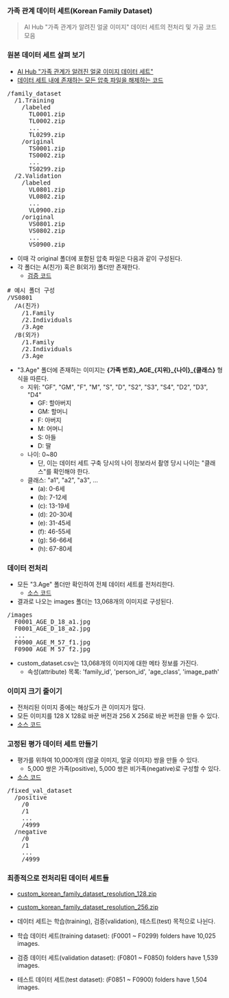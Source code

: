 ### 가족 관계 데이터 세트(Korean Family Dataset)

> AI Hub "가족 관계가 알려진 얼굴 이미지" 데이터 세트의 전처리 및 가공 코드 모음

### 원본 데이터 세트 살펴 보기

* [AI Hub "가족 관계가 알려진 얼굴 이미지 데이터 세트"](https://aihub.or.kr/aihubdata/data/view.do?currMenu=115&topMenu=100&aihubDataSe=realm&dataSetSn=528)
* [데이터 세트 내에 존재하는 모든 압축 파일을 해제하는 코드](/unzip.py)

<pre>
/family_dataset
  /1.Training
    /labeled
      TL0001.zip
      TL0002.zip
      ...
      TL0299.zip
    /original
      TS0001.zip
      TS0002.zip
      ...
      TS0299.zip
  /2.Validation
    /labeled
      VL0801.zip
      VL0802.zip
      ...
      VL0900.zip
    /original
      VS0801.zip
      VS0802.zip
      ...
      VS0900.zip
</pre>

* 이때 각 original 폴더에 포함된 압축 파일은 다음과 같이 구성된다.
* 각 폴더는 A(친가) 혹은 B(외가) 폴더만 존재한다.
  * [검증 코드](/check.py)

<pre>
# 예시 폴더 구성
/VS0801
  /A(친가)
    /1.Family
    /2.Individuals
    /3.Age
  /B(외가)
    /1.Family
    /2.Individuals
    /3.Age
</pre>

* "3.Age" 폴더에 존재하는 이미지는 <b>{가족 번호}\_AGE\_{지위}\_{나이}\_{클래스}</b> 형식을 따른다.
  * 지위: "GF", "GM", "F", "M", "S", "D", "S2", "S3", "S4", "D2", "D3", "D4"
    * GF: 할아버지
    * GM: 할머니
    * F: 아버지
    * M: 어머니
    * S: 아들
    * D: 딸
  * 나이: 0~80
    * 단, 이는 데이터 세트 구축 당시의 나이 정보라서 촬영 당시 나이는 "클래스"를 확인해야 한다.
  * 클래스: "a1", "a2", "a3", ...
    * (a): 0-6세
    * (b): 7-12세
    * (c): 13-19세
    * (d): 20-30세
    * (e): 31-45세
    * (f): 46-55세
    * (g): 56-66세
    * (h): 67-80세

### 데이터 전처리

* 모든 "3.Age" 폴더만 확인하여 전체 데이터 세트를 전처리한다.
  * [소스 코드](/preprocess.py)
* 결과로 나오는 images 폴더는 13,068개의 이미지로 구성된다.
<pre>
/images
  F0001_AGE_D_18_a1.jpg
  F0001_AGE_D_18_a2.jpg
  ...
  F0900_AGE_M_57_f1.jpg
  F0900_AGE_M_57_f2.jpg
</pre>
* custom_dataset.csv는 13,068개의 이미지에 대한 메타 정보를 가진다.
  * 속성(attribute) 목록: 'family_id', 'person_id', 'age_class', 'image_path'

### 이미지 크기 줄이기

* 전처리된 이미지 중에는 해상도가 큰 이미지가 많다.
* 모든 이미지를 128 X 128로 바꾼 버전과 256 X 256로 바꾼 버전을 만들 수 있다.
* [소스 코드](/image_resizer.py)

### 고정된 평가 데이터 세트 만들기

* 평가를 위하여 10,000개의 (얼굴 이미지, 얼굴 이미지) 쌍을 만들 수 있다.
  * 5,000 쌍은 가족(positive), 5,000 쌍은 비가족(negative)로 구성할 수 있다.
* [소스 코드](/generate_fixed_evaluation_dataset.py)
<pre>
/fixed_val_dataset
  /positive
    /0
    /1
    ...
    /4999
  /negative
    /0
    /1
    ...
    /4999
</pre>

### 최종적으로 전처리된 데이터 세트들

* [custom_korean_family_dataset_resolution_128.zip](https://postechackr-my.sharepoint.com/:u:/g/personal/dongbinna_postech_ac_kr/EbMhBPnmIb5MutZvGicPKggBWKm5hLs0iwKfGW7_TwQIKg)
* [custom_korean_family_dataset_resolution_256.zip](https://postechackr-my.sharepoint.com/:u:/g/personal/dongbinna_postech_ac_kr/Eb1hztk047VFk2j9bI7JKmEBtkWpABZ8vfX5_m0cdSjQHw)

* 데이터 세트는 학습(training), 검증(validation), 테스트(test) 목적으로 나뉜다.
* 학습 데이터 세트(training dataset): (F0001 ~ F0299) folders have 10,025 images.
* 검증 데이터 세트(validation dataset): (F0801 ~ F0850) folders have 1,539 images.
* 테스트 데이터 세트(test dataset): (F0851 ~ F0900) folders have 1,504 images.
